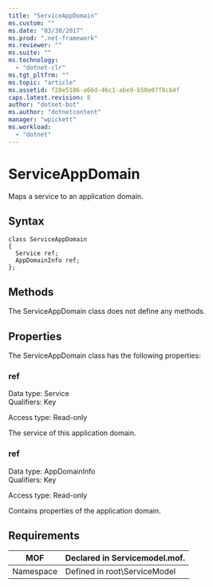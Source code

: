 ```yaml
---
title: "ServiceAppDomain"
ms.custom: ""
ms.date: "03/30/2017"
ms.prod: ".net-framework"
ms.reviewer: ""
ms.suite: ""
ms.technology: 
  - "dotnet-clr"
ms.tgt_pltfrm: ""
ms.topic: "article"
ms.assetid: f28e5186-a66d-46c1-abe9-b50e07f8cb4f
caps.latest.revision: 8
author: "dotnet-bot"
ms.author: "dotnetcontent"
manager: "wpickett"
ms.workload: 
  - "dotnet"
---
```

# ServiceAppDomain
Maps a service to an application domain.  

## Syntax  

```  
class ServiceAppDomain  
{  
  Service ref;  
  AppDomainInfo ref;  
};  
```  

## Methods  
 The ServiceAppDomain class does not define any methods.  

## Properties  
 The ServiceAppDomain class has the following properties:  

### ref  
 Data type: Service  
Qualifiers: Key  

 Access type: Read-only  

 The service of this application domain.  

### ref  
 Data type: AppDomainInfo  
Qualifiers: Key  

 Access type: Read-only  

 Contains properties of the application domain.  

## Requirements  


|    MOF    | Declared in Servicemodel.mof. |
|-----------|-------------------------------|
| Namespace | Defined in root\ServiceModel  |

